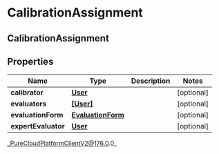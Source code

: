 # CalibrationAssignment

## CalibrationAssignment

## Properties

|Name | Type | Description | Notes|
|------------ | ------------- | ------------- | -------------|
| **calibrator** | [**User**](User) |  | [optional] |
| **evaluators** | [**[User]**]([User]) |  | [optional] |
| **evaluationForm** | [**EvaluationForm**](EvaluationForm) |  | [optional] |
| **expertEvaluator** | [**User**](User) |  | [optional] |



_PureCloudPlatformClientV2@176.0.0_
